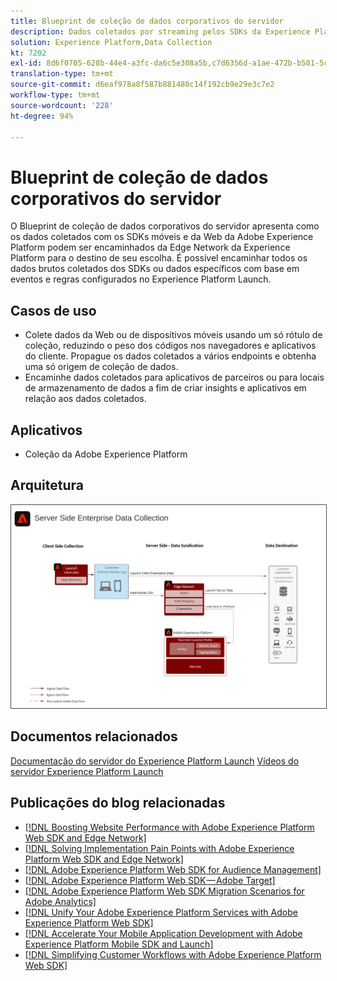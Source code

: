 ```yaml
---
title: Blueprint de coleção de dados corporativos do servidor
description: Dados coletados por streaming pelos SDKs da Experience Platform para os destinos
solution: Experience Platform,Data Collection
kt: 7202
exl-id: 8d6f0705-628b-44e4-a3fc-da6c5e308a5b,c7d6356d-a1ae-472b-b501-5c736e990252
translation-type: tm+mt
source-git-commit: d6eaf978a8f587b881480c14f192cb9e29e3c7e2
workflow-type: tm+mt
source-wordcount: '228'
ht-degree: 94%

---
```


# Blueprint de coleção de dados corporativos do servidor

O Blueprint de coleção de dados corporativos do servidor apresenta como os dados coletados com os SDKs móveis e da Web da Adobe Experience Platform podem ser encaminhados da Edge Network da Experience Platform para o destino de seu escolha. É possível encaminhar todos os dados brutos coletados dos SDKs ou dados específicos com base em eventos e regras configurados no Experience Platform Launch.

## Casos de uso

* Colete dados da Web ou de dispositivos móveis usando um só rótulo de coleção, reduzindo o peso dos códigos nos navegadores e aplicativos do cliente. Propague os dados coletados a vários endpoints e obtenha uma só origem de coleção de dados.
* Encaminhe dados coletados para aplicativos de parceiros ou para locais de armazenamento de dados a fim de criar insights e aplicativos em relação aos dados coletados.

## Aplicativos

* Coleção da Adobe Experience Platform

## Arquitetura

<img src="assets/enterprise_collection.svg" alt="Arquitetura de referência para coleção de dados corporativos" style="border:1px solid #4a4a4a" />

## Documentos relacionados

[Documentação do servidor do Experience Platform Launch](https://experienceleague.adobe.com/docs/launch/using/server-side-info/server-side-overview.html?lang=pt-BR#server-side-info) 
[Vídeos do servidor Experience Platform Launch](https://experienceleague.adobe.com/docs/launch-learn/tutorials/server-side/overview.html)

## Publicações do blog relacionadas

* [[!DNL Boosting Website Performance with Adobe Experience Platform Web SDK and Edge Network]](https://medium.com/adobetech/boosting-website-performance-with-adobe-experience-platform-web-sdk-and-edge-network-329fcf70fdf9)
* [[!DNL Solving Implementation Pain Points with Adobe Experience Platform Web SDK and Edge Network]](https://medium.com/adobetech/solving-implementation-pain-points-with-adobe-experience-platform-web-sdk-and-edge-network-880b635e6819)
* [[!DNL Adobe Experience Platform Web SDK for Audience Management]](https://medium.com/adobetech/adobe-experience-platform-web-sdk-for-audience-management-751fa6d063bc)
* [[!DNL Adobe Experience Platform Web SDK — Adobe Target]](https://medium.com/adobetech/adobe-experience-platform-web-sdk-adobe-target-9b9f621d271)
* [[!DNL Adobe Experience Platform Web SDK Migration Scenarios for Adobe Analytics]](https://medium.com/adobetech/adobe-experience-platform-web-sdk-migration-scenarios-for-adobe-analytics-91c255ec82b0)
* [[!DNL Unify Your Adobe Experience Platform Services with Adobe Experience Platform Web SDK]](https://medium.com/adobetech/unify-your-adobe-experience-platform-services-with-adobe-experience-platform-web-sdk-75cf6851a9fc)
* [[!DNL Accelerate Your Mobile Application Development with Adobe Experience Platform Mobile SDK and Launch]](https://medium.com/adobetech/accelerate-your-mobile-application-development-with-adobe-experience-platform-mobile-sdk-and-launch-ed023536d611)
* [[!DNL Simplifying Customer Workflows with Adobe Experience Platform Web SDK]](https://medium.com/adobetech/simplifying-customer-workflows-with-adobe-experience-platform-web-sdk-4e54fe134f4a)
